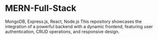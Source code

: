 # MERN-Full-Stack
MongoDB, Express.js, React, Node.js
This repository showcases the integration of a powerful backend with a dynamic frontend, featuring user authentication, CRUD operations, and responsive design.

